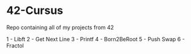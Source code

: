 # 42-Cursus
Repo containing all of my projects from 42

1 - Libft
2 - Get Next Line
3 - Printf
4 - Born2BeRoot
5 - Push Swap
6 - Fractol

